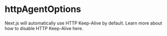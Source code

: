# httpAgentOptions

Next.js will automatically use HTTP Keep-Alive by default. Learn more about how to disable HTTP Keep-Alive here.